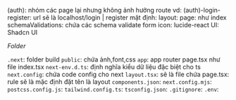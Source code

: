 (auth): nhóm các page lại nhưng không ảnh hưởng route
vd: (auth)-login-register: url sẽ là localhost/login | register
mặt định:
layout:
page: như index
schemaValidations: chứa các schema validate form
icon: lucide-react
UI: Shadcn UI

_Folder_

`.next`: folder build
`public`: chứa ảnh,font,css
`app`: app router page.tsx như file index.tsx
`next-env.d.ts`: định nghĩa kiểu dữ liệu đặc biệt cho ts
`next.config`: chứa code config cho next
`layout.tsx`: sẽ là file chứa page.tsx: rule sẽ là mặc định đặt tên là layout
`components.json`:
`next.config.mjs`:
`postcss.config.js`:
`tailwind.config.ts`:
`tsconfig.json`:
`.gitignore`:
`.env`:
